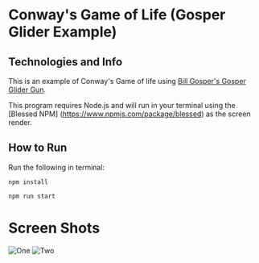 # Conway's Game of Life (Gosper Glider Example)

## Technologies and Info

This is an example of Conway's Game of life using [Bill Gosper's Gosper Glider Gun](http://www.conwaylife.com/w/index.php?title=Gosper_glider_gun).

This program requires Node.js and will run in your terminal using the [Blessed NPM] (https://www.npmjs.com/package/blessed) as the screen render.


## How to Run

Run the following in terminal:
```
npm install
```

```
npm run start
```
# Screen Shots

![One](https://lh4.googleusercontent.com/KFYSPXtRc1nHyWG6PJWgtP6U_ZGoKsp15kNOK3xHhV9OFxzQ9eSt9jzxPsiNaOuDCrD4kCHjYLO4Mm8=w1275-h908)
![Two](https://drive.google.com/file/d/0B-xzD4ktgVsrMVk0aW5GdGFEejA/view?usp=sharing)


